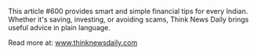 This article #600 provides smart and simple financial tips for every Indian. Whether it's saving, investing, or avoiding scams, Think News Daily brings useful advice in plain language.

Read more at: www.thinknewsdaily.com
